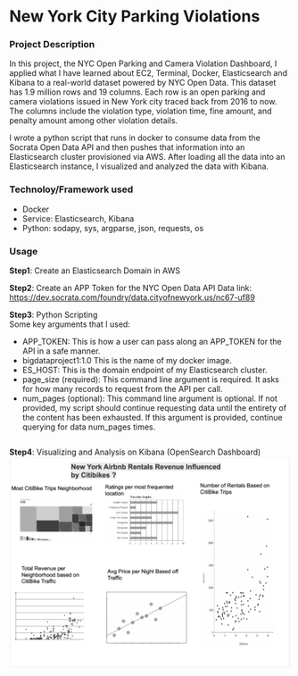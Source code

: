 # New York City Parking Violations
### Project Description
In this project, the NYC Open Parking and Camera Violation Dashboard, I applied what I have learned about EC2, Terminal, Docker, Elasticsearch and Kibana to a real-world dataset powered by NYC Open Data. This dataset has 1.9 million rows and 19 columns. Each row is an open parking and camera violations issued in New York city traced back from 2016 to now. The columns include the violation type, violation time, fine amount, and penalty amount among other violation details.

I wrote a python script that runs in docker to consume data from the Socrata Open Data API and then pushes that information into an Elasticsearch cluster provisioned via AWS. After loading all the data into an Elasticsearch instance, I visualized and analyzed the data with Kibana.



### Technoloy/Framework used
- Docker
- Service: Elasticsearch, Kibana
- Python: sodapy, sys, argparse, json, requests, os

### Usage
**Step1**: Create an Elasticsearch Domain in AWS

**Step2**: Create an APP Token for the NYC Open Data API
Data link: https://dev.socrata.com/foundry/data.cityofnewyork.us/nc67-uf89


**Step3**: Python Scripting<br>
Some key arguments that I used:
- APP_TOKEN: This is how a user can pass along an APP_TOKEN for the API in a safe manner.
- bigdataproject1:1.0 This is the name of my docker image. 
- ES_HOST: This is the domain endpoint of my Elasticsearch cluster.
- page_size (required): This command line argument is required. It asks for how many records to request from the API per call. 
- num_pages (optional): This command line argument is optional. If not provided, my script should continue requesting data until the entirety of the content has been exhausted. If this argument is provided, continue querying for data num_pages times. 

```python

```



**Step4**: Visualizing and Analysis on Kibana (OpenSearch Dashboard)
![Alt text](https://github.com/jinote/my-projects/blob/main/9440-Project/BI_Wireframe.jpg)





